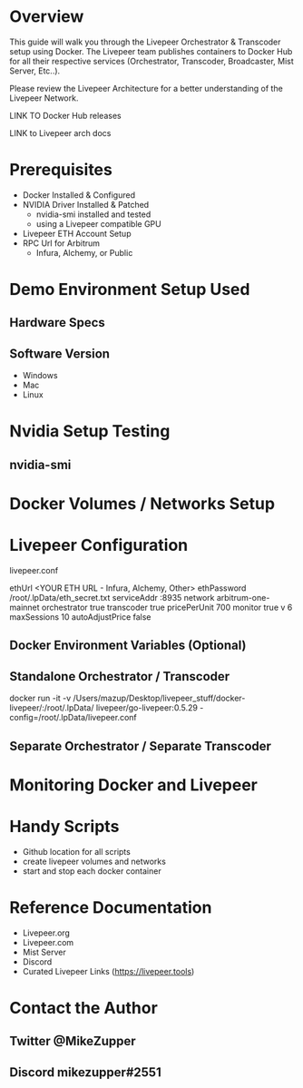 # Overview

This guide will walk you through the Livepeer Orchestrator & Transcoder setup using Docker. The Livepeer team publishes containers to Docker Hub for all their respective services (Orchestrator, Transcoder, Broadcaster, Mist Server, Etc..).

Please review the Livepeer Architecture for a better understanding of the Livepeer Network.

LINK TO Docker Hub releases

LINK to Livepeer arch docs

# Prerequisites

- Docker Installed & Configured
- NVIDIA Driver Installed & Patched
  - nvidia-smi installed and tested
  - using a Livepeer compatible GPU
- Livepeer ETH Account Setup
- RPC Url for Arbitrum
  - Infura, Alchemy, or Public
# Demo Environment Setup Used
## Hardware Specs
## Software Version
  - Windows
  - Mac
  - Linux

# Nvidia Setup Testing

## nvidia-smi

# Docker Volumes / Networks Setup

# Livepeer Configuration

livepeer.conf

ethUrl <YOUR ETH URL - Infura, Alchemy, Other>
ethPassword /root/.lpData/eth_secret.txt
serviceAddr <YOUR IP ADDR>:8935
network arbitrum-one-mainnet 
orchestrator true
transcoder true
pricePerUnit 700
monitor true
v 6
maxSessions 10
autoAdjustPrice false

## Docker Environment Variables (Optional)

## Standalone Orchestrator / Transcoder

 docker run -it -v /Users/mazup/Desktop/livepeer_stuff/docker-livepeer/:/root/.lpData/ livepeer/go-livepeer:0.5.29  -config=/root/.lpData/livepeer.conf


## Separate Orchestrator / Separate Transcoder

# Monitoring Docker and Livepeer

# Handy Scripts

- Github location for all scripts
- create livepeer volumes and networks
- start and stop each docker container

# Reference Documentation

- Livepeer.org
- Livepeer.com
- Mist Server
- Discord
- Curated Livepeer Links (https://livepeer.tools)

# Contact the Author

## Twitter @MikeZupper

## Discord mikezupper#2551
